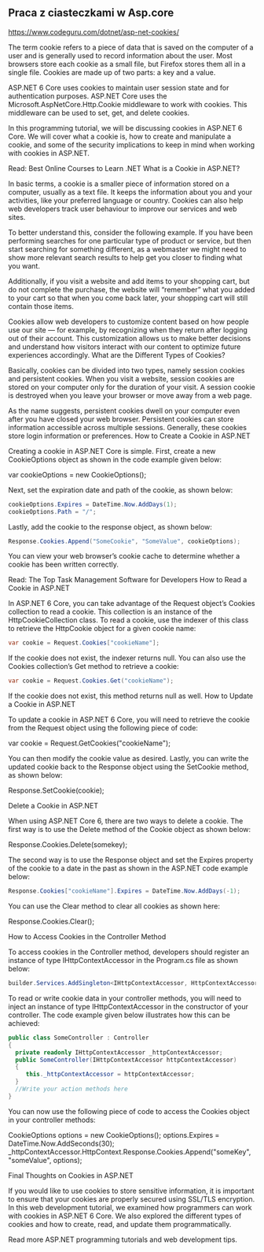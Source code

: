 ## Praca z ciasteczkami w Asp.core

https://www.codeguru.com/dotnet/asp-net-cookies/

The term cookie refers to a piece of data that is saved on the computer of a user and is generally used to record information about the user. Most browsers store each cookie as a small file, but Firefox stores them all in a single file. Cookies are made up of two parts: a key and a value.

ASP.NET 6 Core uses cookies to maintain user session state and for authentication purposes. ASP.NET Core uses the Microsoft.AspNetCore.Http.Cookie middleware to work with cookies. This middleware can be used to set, get, and delete cookies.

In this programming tutorial, we will be discussing cookies in ASP.NET 6 Core. We will cover what a cookie is, how to create and manipulate a cookie, and some of the security implications to keep in mind when working with cookies in ASP.NET.

Read: Best Online Courses to Learn .NET
What is a Cookie in ASP.NET?

In basic terms, a cookie is a smaller piece of information stored on a computer, usually as a text file. It keeps the information about you and your activities, like your preferred language or country. Cookies can also help web developers track user behaviour to improve our services and web sites.

To better understand this, consider the following example. If you have been performing searches for one particular type of product or service, but then start searching for something different, as a webmaster we might need to show more relevant search results to help get you closer to finding what you want.

Additionally, if you visit a website and add items to your shopping cart, but do not complete the purchase, the website will “remember” what you added to your cart so that when you come back later, your shopping cart will still contain those items.

Cookies allow web developers to customize content based on how people use our site — for example, by recognizing when they return after logging out of their account. This customization allows us to make better decisions and understand how visitors interact with our content to optimize future experiences accordingly.
What are the Different Types of Cookies?

Basically, cookies can be divided into two types, namely session cookies and persistent cookies. When you visit a website, session cookies are stored on your computer only for the duration of your visit. A session cookie is destroyed when you leave your browser or move away from a web page.

As the name suggests, persistent cookies dwell on your computer even after you have closed your web browser. Persistent cookies can store information accessible across multiple sessions. Generally, these cookies store login information or preferences.
How to Create a Cookie in ASP.NET

Creating a cookie in ASP.NET Core is simple. First, create a new CookieOptions object as shown in the code example given below:

var cookieOptions = new CookieOptions(); 

Next, set the expiration date and path of the cookie, as shown below:

```cs
cookieOptions.Expires = DateTime.Now.AddDays(1);
cookieOptions.Path = "/"; 
```

Lastly, add the cookie to the response object, as shown below:
```cs
Response.Cookies.Append("SomeCookie", "SomeValue", cookieOptions);
```
You can view your web browser’s cookie cache to determine whether a cookie has been written correctly.

Read: The Top Task Management Software for Developers
How to Read a Cookie in ASP.NET

In ASP.NET 6 Core, you can take advantage of the Request object’s Cookies collection to read a cookie. This collection is an instance of the HttpCookieCollection class. To read a cookie, use the indexer of this class to retrieve the HttpCookie object for a given cookie name:
```cs
var cookie = Request.Cookies["cookieName"]; 
```
If the cookie does not exist, the indexer returns null. You can also use the Cookies collection’s Get method to retrieve a cookie:
```cs
var cookie = Request.Cookies.Get("cookieName"); 
```
If the cookie does not exist, this method returns null as well.
How to Update a Cookie in ASP.NET

To update a cookie in ASP.NET 6 Core, you will need to retrieve the cookie from the Request object using the following piece of code:

var cookie = Request.GetCookies("cookieName"); 

You can then modify the cookie value as desired. Lastly, you can write the updated cookie back to the Response object using the SetCookie method, as shown below:

Response.SetCookie(cookie);

Delete a Cookie in ASP.NET

When using ASP.NET Core 6, there are two ways to delete a cookie. The first way is to use the Delete method of the Cookie object as shown below:

Response.Cookies.Delete(somekey); 

The second way is to use the Response object and set the Expires property of the cookie to a date in the past as shown in the ASP.NET code example below:
```cs
Response.Cookies["cookieName"].Expires = DateTime.Now.AddDays(-1);
```
You can use the Clear method to clear all cookies as shown here:

Response.Cookies.Clear();

How to Access Cookies in the Controller Method

To access cookies in the Controller method, developers should register an instance of type IHttpContextAccessor in the Program.cs file as shown below:
```cs
builder.Services.AddSingleton<IHttpContextAccessor, HttpContextAccessor>();
```
To read or write cookie data in your controller methods, you will need to inject an instance of type IHttpContextAccessor in the constructor of your controller. The code example given below illustrates how this can be achieved:

```cs
public class SomeController : Controller
{
  private readonly IHttpContextAccessor _httpContextAccessor;
  public SomeController(IHttpContextAccessor httpContextAccessor)
  {
     this._httpContextAccessor = httpContextAccessor;
  }   
  //Write your action methods here
}
```
You can now use the following piece of code to access the Cookies object in your controller methods:

CookieOptions options = new CookieOptions();
options.Expires = DateTime.Now.AddSeconds(30);
_httpContextAccessor.HttpContext.Response.Cookies.Append("someKey", "someValue", options);

Final Thoughts on Cookies in ASP.NET

If you would like to use cookies to store sensitive information, it is important to ensure that your cookies are properly secured using SSL/TLS encryption. In this web development tutorial, we examined how programmers can work with cookies in ASP.NET 6 Core. We also explored the different types of cookies and how to create, read, and update them programmatically.

Read more ASP.NET programming tutorials and web development tips.